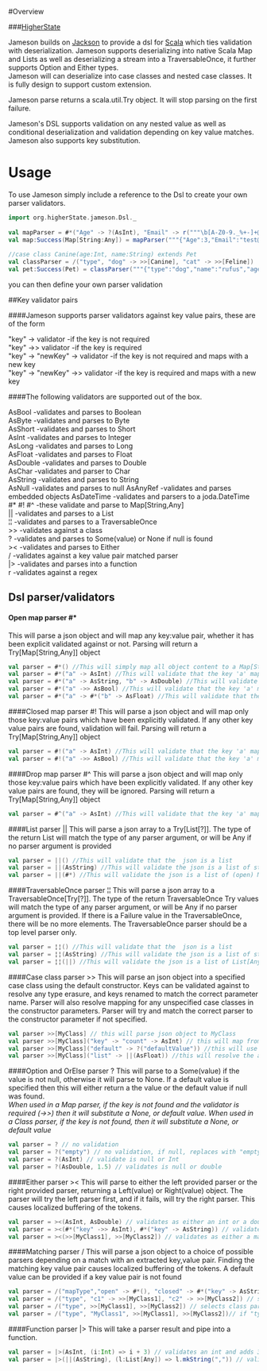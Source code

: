 #Overview

###[HigherState][]

Jameson builds on [Jackson][] to provide a dsl for [Scala][] which ties validation with 
deserialization.  Jameson supports deserializing into native Scala Map and Lists as
well as deserializing a stream into a TraversableOnce, it further supports Option and Either types.  
Jameson will can deserialize into case classes and nested case classes. It is fully design to support 
custom extension.

Jameson parse returns a scala.util.Try object.  It will stop parsing on the first failure.

Jameson's DSL supports validation on any nested value as well as conditional deserialization 
and validation depending on key value matches. Jameson also supports key substitution.

# Usage

To use Jameson simply include a reference to the Dsl to create your own parser validators.

```scala
import org.higherState.jameson.Dsl._
    
val mapParser = #*("Age" -> ?(AsInt), "Email" -> r("""\b[A-Z0-9._%+-]+@[A-Z0-9.-]+\.[A-Z]{2,4}\b"""), "Name" -> "First Name" -> AsString)    
val map:Success(Map[String:Any]) = mapParser("""{"Age":3,"Email":"test@jameson.com","Name":"John"}""")
    
//case class Canine(age:Int, name:String) extends Pet
val classParser = /("type", "dog" -> >>[Canine], "cat" -> >>[Feline])
val pet:Success(Pet) = classParser("""{"type":"dog","name":"rufus","age":3}""")
```

you can then define your own parser validation

##Key validator pairs

####Jameson supports parser validators against key value pairs, these are of the form  

"key" -> validator  			-if the key is not required  
"key" ->> validator 			-if the key is required  
"key" -> "newKey" -> validator	-if the key is not required and maps with a new key  
"key" -> "newKey" ->> validator	-if the key is required and maps with a new key  

####The following validators are supported out of the box.  
  
AsBool      -validates and parses to Boolean  
AsByte      -validates and parses to Byte  
AsShort     -validates and parses to Short  
AsInt		-validates and parses to Integer  
AsLong		-validates and parses to Long  
AsFloat		-validates and parses to Float  
AsDouble	-validates and parses to Double  
AsChar		-validates and parser to Char  
AsString	-validates and parses to String  
AsNull		-validates and parses to null 
AsAnyRef    -validates and parses embedded objects
AsDateTime  -validates and parsers to a joda.DateTime
\#* \#! \#^	-these validate and parse to Map[String,Any]  
||			-validates and parses to a List  
¦¦			-validates and parses to a TraversableOnce  
\>>         -validates against a class   
?			-validates and parses to Some(value) or None if null is found  
\><			-validates and parses to Either  
/			-validates against a key value pair matched parser  
|\>         -validates and parses into a function  
r           -validates against a regex  


## Dsl parser/validators

#### Open map parser  \#*  
This will parse a json object and will map any key:value pair, whether it has been 
explicit validated against or not.  Parsing will return a Try[Map[String,Any]] object

```scala
val parser = #*() //This will simply map all object content to a Map[String,Any]
val parser = #*("a" -> AsInt) //This will validate that the key 'a' maps to an Integer
val parser = #*("a" -> AsString, "b" -> AsDouble) //This will validate that the key 'a' maps to a String and the key 'b' maps to a double 
val parser = #*("a" ->> AsBool) //This will validate that the key 'a' maps to a Boolean and that 'a' is required
val parser = #*("a" -> #*("b" -> AsFloat) //This will validate that the key 'a' maps to a map which if it has the key 'b' will map to a float 
```

####Closed map parser \#!
This will parse a json object and will map only those key:value pairs which have been explicitly validated.
If any other key value pairs are found, validation will fail.  Parsing will return a Try[Map[String,Any]] object

```scala
val parser = #!("a" -> AsInt) //This will validate that the key 'a' maps to an Integer and there are no other keys, a is not required
val parser = #!("a" ->> AsBool) //This will validate that the key 'a' maps to a Boolean, there are no other keys and that 'a' is required
```

####Drop map parser \#^
This will parse a json object and will map only those key:value pairs which have been explicitly validated.
If any other key value pairs are found, they will be ignored.  Parsing will return a Try[Map[String,Any]] object

```scala
val parser = #^("a" -> AsInt) //This will validate that the key 'a' maps to an Integer, a is not required
```

####List parser ||
This will parse a json array to a Try[List[?]].  The type of the return List will match the type of any parser argument, 
or will be Any if no parser argument is provided

```scala
val parser = ||() //This will validate that the  json is a list
val parser = ||(AsString) //This will validate the json is a list of strings 
val parser = ||(#*) //This will validate the json is a list of (open) Maps
```

####TraversableOnce parser ¦¦
This will parse a json array to a TraversableOnce[Try[?]].  The type of the return TraversableOnce Try values will match the type of any parser argument, 
or will be Any if no parser argument is provided.  If there is a Failure value in the TraversableOnce, there will be no
more elements.  The TraversableOnce parser should be a top level parser only.

```scala
val parser = ¦¦() //This will validate that the  json is a list
val parser = ¦¦(AsString) //This will validate the json is a list of strings 
val parser = ¦¦(||) //This will validate the json is a list of List[Any]
```

####Case class parser \>>
This will parse an json object into a specified case class using the default constructor.  Keys can be validated against to
resolve any type erasure, and keys renamed to match the correct parameter name.  Parser will also resolve mapping for any
unspecified case classes in the constructor parameters.  Parser will try and match the correct parser to the constructor parameter if not specified.

```scala
val parser >>[MyClass] // this will parse json object to MyClass
val parser >>[MyClass]("key" -> "count" -> AsInt) // this will map from key 'key' to parameter name 'count' as an Int
val parser >>[MyClass]("default" -> ?("defaultValue")) //this will use the value "defaultValue" for the argument "default" if value not found
val parser >>[MyClass]("list" -> ||(AsFloat)) //this will resolve the argument list as a list of floats.
```

####Option and OrElse parser ?
This will parse to a Some(value) if the value is not null, otherwise it will parse to None.  If a default value is specified
then this will either return a the value or the default value if null was found.  
*When used in a Map parser, if the key is not found and the validator is required (->>) then it will substitute a None, or default value.*
*When used in a Class parser, if the key is not found, then it will substitute a None, or default value*

```scala
val parser = ? // no validation
val parser = ?("empty") // no validation, if null, replaces with "empty"
val parser = ?(AsInt) // validate is null or Int
val parser = ?(AsDouble, 1.5) // validates is null or double
```

####Either parser ><
This will parse to either the left provided parser or the right provided parser, returning a Left(value) or Right(value) object.
The parser will try the left parser first, and if it fails, will try the right parser.  This causes localized buffering of
the tokens.

```scala
val parser = ><(AsInt, AsDouble) // validates as either an int or a double
val parser = ><(#*("key" ->> AsInt), #*("key" -> AsString)) // validates as either a map with a required key int value, or a map which may have key string value
val parser = ><(>>[MyClass1], >>[MyClass2]) // validates as either a mapping into MyClass1 or MyClass2
```

####Matching parser /
This will parse a json object to a choice of possible parsers depending on a match with an extracted key,value pair. Finding the
matching key value pair causes localized buffering of the tokens.  A default value can be provided if a key value pair is not found

```scala
val parser = /("mapType","open" -> #*(), "closed" -> #*("key" -> AsString)) // selects parser based on "mapType" values "open" or "closed"
val parser = /("type", "c1" -> >>[MyClass1], "c2" -> >>[MyClass2]) // selects parser based on "type" values "c1" or "c2"
val parser = /("type", >>[MyClass1], >>[MyClass2]) // selects class parser based on "type" matching against the name of the class, "MyClass1" or "MyClass2"
val parser = /("type", "MyClass1", >>[MyClass1], >>[MyClass2])// if "type" is not found will match MyClass1
```

####Function parser |\>
This will take a parser result and pipe into a function.

```scala
val parser = |>(AsInt, (i:Int) => i + 3) // validates an int and adds 3
val parser = |>(||(AsString), (l:List[Any]) => l.mkString(",")) // validates a list and maps in to a comma separated string  
```

[HigherState]: http://higher-state.blogspot.com
[Jackson]: http://jackson.codehaus.org/
[Scala]: http://www.scala-lang.org/
